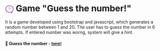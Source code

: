 # <span><img src="./pictures/help.png" alt=game style="height: 1em; vertical-align: middle;"></span> Game "Guess the number!"

It is a game developed using bootstrap and javascript, which generates a random number between 1 and 20. The user has to guess the number in 6 attempts. If entered number was worng, system will give a hint.

<h4>🔹 Guess the number - <a href="https://simonakom.github.io/guessing-number-game/index.html" style="font-size:small;">here!</a><h4>

